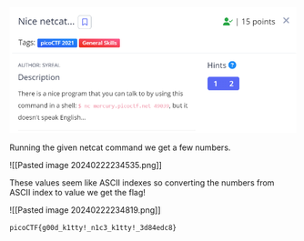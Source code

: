 ![desc](files/desc.png)

Running the given netcat command we get a few numbers. 

![[Pasted image 20240222234535.png]]

These values seem like ASCII indexes so converting the numbers from ASCII index to value we get the flag!

![[Pasted image 20240222234819.png]]

```
picoCTF{g00d_k1tty!_n1c3_k1tty!_3d84edc8}
```
